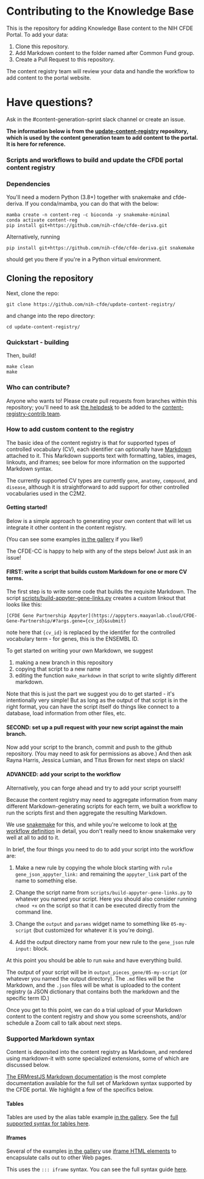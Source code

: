 # Contributing to the Knowledge Base

This is the repository for adding Knowledge Base content to the NIH CFDE Portal. To add your data:

1. Clone this repository.
2. Add Markdown content to the folder named after Common Fund group.
3. Create a Pull Request to this repository.

The content registry team will review your data and handle the workflow to add content to the portal website.

# Have questions?

Ask in the #content-generation-sprint slack channel or create an issue.

**The information below is from the [update-content-registry](https://github.com/nih-cfde/update-content-registry) repository, which is used by the content generation team to add content to the portal. It is here for reference.**

### Scripts and workflows to build and update the CFDE portal content registry

### Dependencies

You'll need a modern Python (3.8+) together with snakemake and
cfde-deriva. If you conda/mamba, you can do that with the below:

```
mamba create -n content-reg -c bioconda -y snakemake-minimal
conda activate content-reg
pip install git+https://github.com/nih-cfde/cfde-deriva.git
```

Alternatively, running
```
pip install git+https://github.com/nih-cfde/cfde-deriva.git snakemake
```
should get you there if you're in a Python virtual environment.

## Cloning the repository

Next, clone the repo:

```
git clone https://github.com/nih-cfde/update-content-registry/
```

and change into the repo directory:
```
cd update-content-registry/
```

### Quickstart - building

Then, build!

```
make clean
make
```

### Who can contribute?

Anyone who wants to! Please create pull requests from branches within
this repository; you'll need to ask
[the helpdesk](mailto:support@cfde.atlassian.net) to be added to the
[content-registry-contrib team](https://github.com/orgs/nih-cfde/teams/content-registry-contrib).

### How to add custom content to the registry

The basic idea of the content registry is that for supported
types of controlled vocabulary (CV), each identifier can optionally have
[Markdown](https://www.markdownguide.org/) attached to it. This
Markdown supports text with formatting, tables, images, linkouts, and
iframes; see below for more information on the supported Markdown syntax.

The currently supported CV types are currently `gene`, `anatomy`,
`compound`, and `disease`, although it is straightforward to add
support for other controlled vocabularies used in the C2M2.

#### Getting started!

Below is a simple approach to generating your own content that will
let us integrate it other content in the content registry.

(You can see some examples [in the gallery](https://github.com/nih-cfde/update-content-registry/blob/main/docs/gallery.md) if you like!)

The CFDE-CC is happy to help with any of the steps below! Just ask in an
issue!

#### FIRST: write a script that builds custom Markdown for one or more CV terms.

The first step is to write some code that builds the requisite Markdown.
The script [scripts/build-appyter-gene-links.py](https://github.com/nih-cfde/update-content-registry/blob/main/scripts/build-appyter-gene-links.py) creates a custom linkout that looks like this:

```
[CFDE Gene Partnership Appyter](https://appyters.maayanlab.cloud/CFDE-Gene-Partnership/#?args.gene={cv_id}&submit)
```

note here that `{cv_id}` is replaced by the identifer for the controlled
vocabulary term - for genes, this is the ENSEMBL ID.

To get started on writing your own Markdown, we suggest

1. making a new branch in this repository
2. copying that script to a new name
3. editing the function `make_markdown` in that script to write slightly
different markdown.

Note that this is just the part we suggest you do to get started -
it's intentionally very simple! But as long as the output of that
script is in the right format, you can have the script itself do
things like connect to a database, load information from other files,
etc.

#### SECOND: set up a pull request with your new script against the main branch.

Now add your script to the branch, commit and push to the github
repository.  (You may need to ask for permissions as above.) And then
ask Rayna Harris, Jessica Lumian, and Titus Brown for next steps on slack!

#### ADVANCED: add your script to the workflow

Alternatively, you can forge ahead and try to add your script yourself!

Because the content registry may need to aggregate information from
many different Markdown-generating scripts for each term, we built
a workflow to run the scripts first and then aggregate the resulting
Markdown.

We use [snakemake](https://snakemake.readthedocs.io/) for this, and
while you're welcome to look at
[the workflow definition](https://github.com/nih-cfde/update-content-registry/blob/main/Snakefile)
in detail, you don't really need to know snakemake very well at all to
add to it.

In brief, the four things you need to do to add your script into the workflow
are:

1. Make a new rule by copying the whole block starting with `rule gene_json_appyter_link:` and remaining the `appyter_link` part of the name to something else.

2. Change the script name from `scripts/build-appyter-gene-links.py` to whatever you named your script. Here you should also consider running `chmod +x` on the script so that it can be executed directly from the command line.

3. Change the `output` and `params` widget name to something like `05-my-script` (but customized for whatever it is you're doing).

4. Add the output directory name from your new rule to the `gene_json` rule `input:` block.

At this point you should be able to run `make` and have everything build.

The output of your script will be in `output_pieces_gene/05-my-script`
(or whatever you named the output directory). The `.md` files will be
the Markdown, and the `.json` files will be what is uploaded to the
content registry (a JSON dictionary that contains both the markdown
and the specific term ID.)

Once you get to this point, we can do a trial upload of your Markdown
content to the content registry and show you some screenshots, and/or
schedule a Zoom call to talk about next steps.

### Supported Markdown syntax

Content is deposited into the content registry as Markdown, and rendered
using markdown-it with some specialized extensions, some of which are
discussed below.

[The ERMrestJS Markdown documentation](https://github.com/informatics-isi-edu/ermrestjs/blob/master/docs/user-docs/markdown-formatting.md)
is the most complete documentation available for the full set of Markdown
syntax supported by the CFDE portal.  We highlight a few of the specifics
below.

#### Tables

Tables are used by the alias table example [in the gallery](https://github.com/nih-cfde/update-content-registry/blob/main/docs/gallery.md).
See the [full supported syntax for tables here](https://github.com/informatics-isi-edu/ermrestjs/blob/master/docs/user-docs/markdown-formatting.md#15-table).

#### Iframes

Several of the examples [in the gallery](https://github.com/nih-cfde/update-content-registry/blob/main/docs/gallery.md) use
[iframe HTML elements](https://en.wikipedia.org/wiki/HTML_element#Frames)
to encapsulate calls out to other Web pages.

This uses the `::: iframe` syntax. You can see the full syntax guide
[here](https://github.com/informatics-isi-edu/ermrestjs/blob/master/docs/user-docs/markdown-formatting.md#6-iframe).
